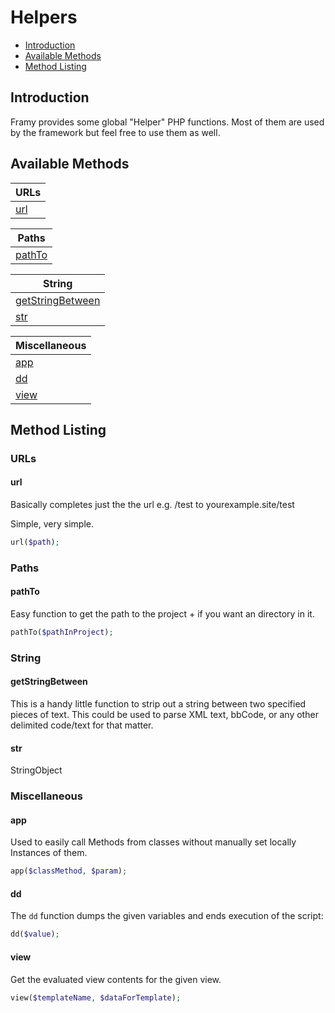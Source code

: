 # Helpers

 - [Introduction](#introduction)
 - [Available Methods](#available-methods)
 - [Method Listing](#method-listing)

## Introduction

Framy provides some global "Helper" PHP functions. Most of them are used by the framework but feel free to use them as well. 

## Available Methods

| URLs |
|---|
| [url](#url) |

| Paths |
|---|
| [pathTo](#pathto) |

| String |
|---|
| [getStringBetween](#getstringbetween) |
| [str](#str)

| Miscellaneous |   
|---|
| [app](#app) |
| [dd](#dd) |
| [view](#view) |

## Method Listing
### URLs
#### url

Basically completes just the the url
e.g. /test to yourexample.site/test

Simple, very simple.

```php
url($path);
```
### Paths
#### pathTo

Easy function to get the path to the project + if you want an directory in it.

```php
pathTo($pathInProject);
```

### String
#### getStringBetween

This is a handy little function to strip out a string between
two specified pieces of text. This could be used to parse
XML text, bbCode, or any other delimited code/text for that matter.

#### str

StringObject

### Miscellaneous
#### app

Used to easily call Methods from classes without manually set locally Instances of them.

```php
app($classMethod, $param);
```

#### dd

The `dd` function dumps the given variables and ends execution of the script:

```php
dd($value);
``` 

#### view

Get the evaluated view contents for the given view.

```php
view($templateName, $dataForTemplate);
```